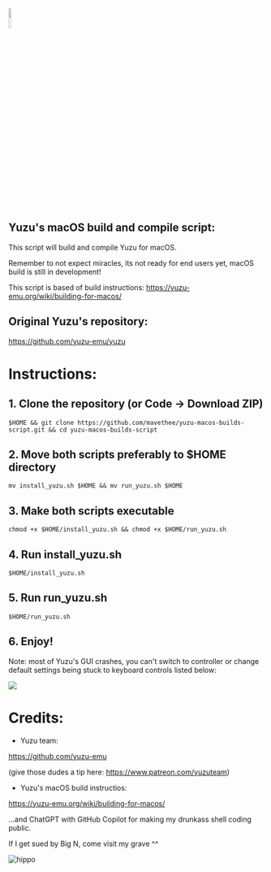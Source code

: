 <img src="https://raw.githubusercontent.com/yuzu-emu/yuzu-assets/master/icons/icon.png" width="10%" height="10%"/> 

## Yuzu's macOS build and compile script:

This script will build and compile Yuzu for macOS.

Remember to not expect miracles, its not ready for end users yet, macOS build is still in development!

This script is based of build instructions:
https://yuzu-emu.org/wiki/building-for-macos/

## Original Yuzu's repository:

https://github.com/yuzu-emu/yuzu

# Instructions:

## 1. Clone the repository (or Code -> Download ZIP)

```
$HOME && git clone https://github.com/mavethee/yuzu-macos-builds-script.git && cd yuzu-macos-builds-script
```

## 2. Move both scripts preferably to $HOME directory

```
mv install_yuzu.sh $HOME && mv run_yuzu.sh $HOME
```

## 3. Make both scripts executable

```
chmod +x $HOME/install_yuzu.sh && chmod +x $HOME/run_yuzu.sh
```

## 4. Run install_yuzu.sh

```
$HOME/install_yuzu.sh
```

## 5. Run run_yuzu.sh

```
$HOME/run_yuzu.sh
```

## 6. Enjoy!

Note: most of Yuzu's GUI crashes, you can't switch to controller or change default settings being stuck to keyboard controls listed below:

<img src="https://media.discordapp.net/attachments/724306793819275309/1111011104810877029/image.png"/> 

# Credits:

- Yuzu team:

https://github.com/yuzu-emu

(give those dudes a tip here: https://www.patreon.com/yuzuteam)

- Yuzu's macOS build instructios:

https://yuzu-emu.org/wiki/building-for-macos/

...and ChatGPT with GitHub Copilot for making my drunkass shell coding public.

If I get sued by Big N, come visit my grave ^^

![hippo](https://media.tenor.com/uH3ibKuHMSQAAAAC/anime-citrus.gif)
